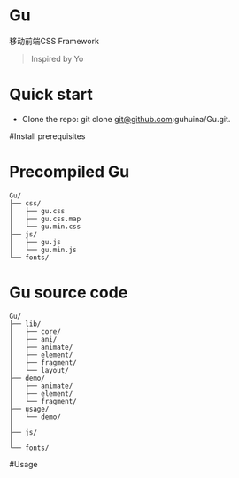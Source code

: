 # Gu
移动前端CSS Framework 
> Inspired by Yo


# Quick start
* Clone the repo: git clone git@github.com:guhuina/Gu.git.

#Install prerequisites

# Precompiled Gu
	Gu/
	├── css/
	│   ├── gu.css
	│   ├── gu.css.map
	│   └── gu.min.css
	├── js/
	│   ├── gu.js
	│   └── gu.min.js
	└── fonts/
	    

# Gu source code

	Gu/
	├── lib/
	│   ├── core/
	│   ├── ani/
	│   ├── animate/
	│   ├── element/
	│   ├── fragment/
	│   └── layout/
	├── demo/
	│   ├── animate/
	│   ├── element/
	│   └── fragment/
	├── usage/
	│   └── demo/
	│
	├── js/
	│   
	└── fonts/

#Usage


